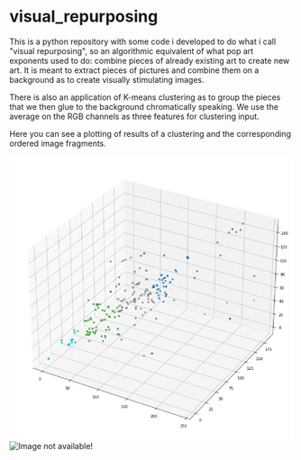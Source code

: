 # visual_repurposing
This is a python repository with some code i developed to do what i call "visual repurposing", so an algorithmic equivalent of what pop art exponents used to do: combine pieces of already existing art to create new art. It is meant to extract pieces of pictures and combine them on a background as to create visually stimulating images.

There is also an application of K-means clustering as to group the pieces that we then glue to the background chromatically speaking. We use the average on the RGB channels as three features for clustering input.

Here you can see a plotting of results of a clustering and the corresponding ordered image fragments.

![Image not available!](readme_images/clustering_plot.png)
![Image not available!](readme_images/output.png)


